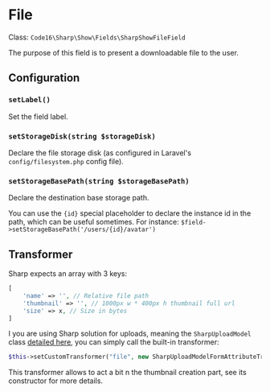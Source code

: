 # File

Class: `Code16\Sharp\Show\Fields\SharpShowFileField`

The purpose of this field is to present a downloadable file to the user.

## Configuration

### `setLabel()`

Set the field label.

### `setStorageDisk(string $storageDisk)`

Declare the file storage disk (as configured in Laravel's `config/filesystem.php` config file).

### `setStorageBasePath(string $storageBasePath)`

Declare the destination base storage path. 

You can use the `{id}` special placeholder to declare the instance id in the path, which can be useful sometimes. For instance:
`$field->setStorageBasePath('/users/{id}/avatar')`

## Transformer

Sharp expects an array with 3 keys:

```php
[
    'name' => '', // Relative file path
    'thumbnail' => '', // 1000px w * 400px h thumbnail full url
    'size' => x, // Size in bytes
]
```

I you are using Sharp solution for uploads, meaning the `SharpUploadModel` class [detailed here](../sharp-uploads.md),
you can simply call the built-in transformer:

```php
$this->setCustomTransformer("file", new SharpUploadModelFormAttributeTransformer());
```

This transformer allows to act a bit n the thumbnail creation part, see its constructor for more details.